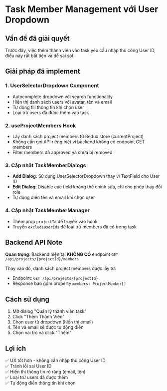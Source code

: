 # Task Member Management với User Dropdown

## Vấn đề đã giải quyết

Trước đây, việc thêm thành viên vào task yêu cầu nhập thủ công User ID, điều này rất bất tiện và dễ sai sót.

## Giải pháp đã implement

### 1. **UserSelectorDropdown Component**

- Autocomplete dropdown với search functionality
- Hiển thị danh sách users với avatar, tên và email
- Tự động fill thông tin khi chọn user
- Loại trừ users đã được thêm vào task

### 2. **useProjectMembers Hook**

- Lấy danh sách project members từ Redux store (currentProject)
- Không cần gọi API riêng biệt vì backend không có endpoint GET members
- Filter members đã approved và chưa bị removed

### 3. **Cập nhật TaskMemberDialogs**

- **Add Dialog**: Sử dụng UserSelectorDropdown thay vì TextField cho User ID
- **Edit Dialog**: Disable các field không thể chỉnh sửa, chỉ cho phép thay đổi role
- Tự động điền tên và email khi chọn user

### 4. **Cập nhật TaskMemberManager**

- Thêm prop `projectId` để truyền vào hook
- Truyền `excludeUserIds` để loại trừ members đã có trong task

## Backend API Note

**Quan trọng**: Backend hiện tại **KHÔNG CÓ** endpoint `GET /api/projects/{projectId}/members`

Thay vào đó, danh sách project members được lấy từ:

- Endpoint: `GET /api/projects/{projectId}`
- Response bao gồm property `members: ProjectMember[]`

## Cách sử dụng

1. Mở dialog "Quản lý thành viên task"
2. Click "Thêm Thành Viên"
3. Chọn user từ dropdown (hiển thị email)
4. Tên và email sẽ được tự động điền
5. Chọn vai trò và click "Thêm"

## Lợi ích

✅ UX tốt hơn - không cần nhập thủ công User ID  
✅ Tránh lỗi sai User ID  
✅ Hiển thị thông tin rõ ràng (email, tên)  
✅ Loại trừ users đã được thêm  
✅ Tự động điền thông tin khi chọn
